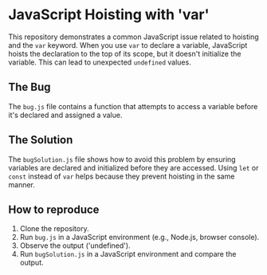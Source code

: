 # JavaScript Hoisting with 'var'

This repository demonstrates a common JavaScript issue related to hoisting and the `var` keyword.  When you use `var` to declare a variable, JavaScript hoists the declaration to the top of its scope, but it doesn't initialize the variable.  This can lead to unexpected `undefined` values.

## The Bug

The `bug.js` file contains a function that attempts to access a variable before it's declared and assigned a value.

## The Solution

The `bugSolution.js` file shows how to avoid this problem by ensuring variables are declared and initialized before they are accessed.  Using `let` or `const` instead of `var` helps because they prevent hoisting in the same manner.

## How to reproduce

1. Clone the repository.
2. Run `bug.js` in a JavaScript environment (e.g., Node.js, browser console).
3. Observe the output ('undefined').
4. Run `bugSolution.js` in a JavaScript environment and compare the output.